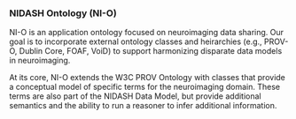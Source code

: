 ### NIDASH Ontology (NI-O)

NI-O is an application ontology focused on neuroimaging data sharing. Our goal is to incorporate external ontology classes and heirarchies (e.g., PROV-O, Dublin Core, FOAF, VoiD) to support harmonizing disparate data models in neuroimaging.

At its core, NI-O extends the W3C PROV Ontology with classes that provide a conceptual model of specific terms for the neuroimaging domain. These terms are also part of the NIDASH Data Model, but provide additional semantics and the ability to run a reasoner to infer additional information.
